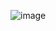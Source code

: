 
![image](https://github.com/andrethydavid/Mejorar_python/assets/72534486/2214cb7e-43f2-43ec-b127-ac7cbd1f746e)
